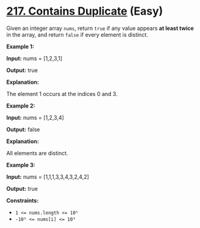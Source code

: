 # [217. Contains Duplicate][link] (Easy)

[link]: https://leetcode.com/problems/contains-duplicate/

Given an integer array `nums`, return `true` if any value appears **at least twice** in the array,
and return `false` if every element is distinct.

**Example 1:**

**Input:** nums = \[1,2,3,1\]

**Output:** true

**Explanation:**

The element 1 occurs at the indices 0 and 3.

**Example 2:**

**Input:** nums = \[1,2,3,4\]

**Output:** false

**Explanation:**

All elements are distinct.

**Example 3:**

**Input:** nums = \[1,1,1,3,3,4,3,2,4,2\]

**Output:** true

**Constraints:**

- `1 <= nums.length <= 10⁵`
- `-10⁹ <= nums[i] <= 10⁹`
